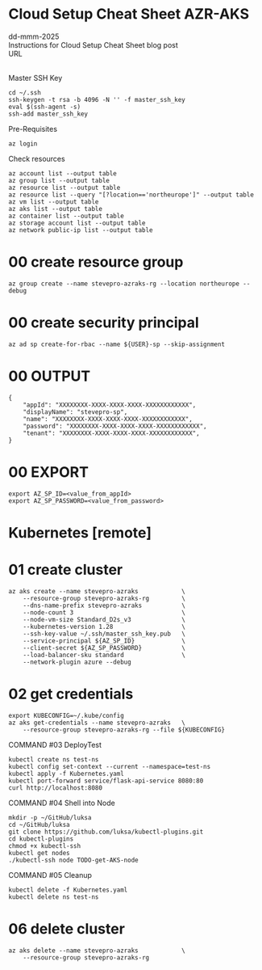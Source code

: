 # Cloud Setup Cheat Sheet AZR-AKS
dd-mmm-2025
<br />
Instructions for Cloud Setup Cheat Sheet blog post
<br />URL
<br /><br />

Master SSH Key
```
cd ~/.ssh
ssh-keygen -t rsa -b 4096 -N '' -f master_ssh_key
eval $(ssh-agent -s)
ssh-add master_ssh_key
```

Pre-Requisites
```
az login
```

Check resources
```
az account list --output table
az group list --output table
az resource list --output table
az resource list --query "[?location=='northeurope']" --output table
az vm list --output table
az aks list --output table
az container list --output table
az storage account list --output table
az network public-ip list --output table
```

# 00	create resource group
```
az group create --name stevepro-azraks-rg --location northeurope --debug
```

# 00	create security principal
```
az ad sp create-for-rbac --name ${USER}-sp --skip-assignment
```

# 00	OUTPUT
```
{
    "appId": "XXXXXXXX-XXXX-XXXX-XXXX-XXXXXXXXXXXX",
    "displayName": "stevepro-sp",
    "name": "XXXXXXXX-XXXX-XXXX-XXXX-XXXXXXXXXXXX",
    "password": "XXXXXXXX-XXXX-XXXX-XXXX-XXXXXXXXXXXX",
    "tenant": "XXXXXXXX-XXXX-XXXX-XXXX-XXXXXXXXXXXX",
}
```
# 00	EXPORT
```
export AZ_SP_ID=<value_from_appId>
export AZ_SP_PASSWORD=<value_from_password>
```

# Kubernetes [remote]
# 01	create cluster
```
az aks create --name stevepro-azraks            \
    --resource-group stevepro-azraks-rg         \
    --dns-name-prefix stevepro-azraks           \
    --node-count 3                              \
    --node-vm-size Standard_D2s_v3              \
    --kubernetes-version 1.28                   \
    --ssh-key-value ~/.ssh/master_ssh_key.pub   \
    --service-principal ${AZ_SP_ID}             \
    --client-secret ${AZ_SP_PASSWORD}           \
    --load-balancer-sku standard                \
    --network-plugin azure --debug
```

# 02	get credentials
```
export KUBECONFIG=~/.kube/config
az aks get-credentials --name stevepro-azraks   \
	--resource-group stevepro-azraks-rg --file ${KUBECONFIG}
```

COMMAND #03 DeployTest
```
kubectl create ns test-ns
kubectl config set-context --current --namespace=test-ns
kubectl apply -f Kubernetes.yaml
kubectl port-forward service/flask-api-service 8080:80
curl http://localhost:8080
```

COMMAND #04 Shell into Node
```
mkdir -p ~/GitHub/luksa
cd ~/GitHub/luksa
git clone https://github.com/luksa/kubectl-plugins.git
cd kubectl-plugins
chmod +x kubectl-ssh
kubectl get nodes
./kubectl-ssh node TODO-get-AKS-node
```

COMMAND #05 Cleanup
```
kubectl delete -f Kubernetes.yaml
kubectl delete ns test-ns
```

# 06	delete cluster
```
az aks delete --name stevepro-azraks            \
    --resource-group stevepro-azraks-rg
```